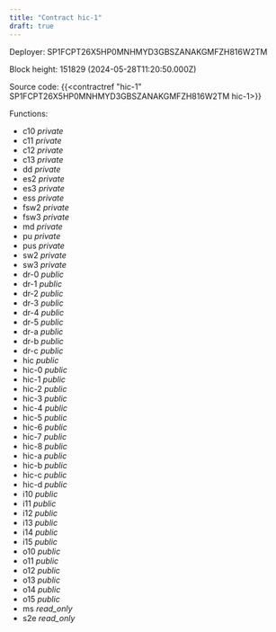```yaml
---
title: "Contract hic-1"
draft: true
---
```

Deployer: SP1FCPT26X5HP0MNHMYD3GBSZANAKGMFZH816W2TM


 



Block height: 151829 (2024-05-28T11:20:50.000Z)

Source code: {{<contractref "hic-1" SP1FCPT26X5HP0MNHMYD3GBSZANAKGMFZH816W2TM hic-1>}}

Functions:

* c10 _private_
* c11 _private_
* c12 _private_
* c13 _private_
* dd _private_
* es2 _private_
* es3 _private_
* ess _private_
* fsw2 _private_
* fsw3 _private_
* md _private_
* pu _private_
* pus _private_
* sw2 _private_
* sw3 _private_
* dr-0 _public_
* dr-1 _public_
* dr-2 _public_
* dr-3 _public_
* dr-4 _public_
* dr-5 _public_
* dr-a _public_
* dr-b _public_
* dr-c _public_
* hic _public_
* hic-0 _public_
* hic-1 _public_
* hic-2 _public_
* hic-3 _public_
* hic-4 _public_
* hic-5 _public_
* hic-6 _public_
* hic-7 _public_
* hic-8 _public_
* hic-a _public_
* hic-b _public_
* hic-c _public_
* hic-d _public_
* i10 _public_
* i11 _public_
* i12 _public_
* i13 _public_
* i14 _public_
* i15 _public_
* o10 _public_
* o11 _public_
* o12 _public_
* o13 _public_
* o14 _public_
* o15 _public_
* ms _read_only_
* s2e _read_only_
